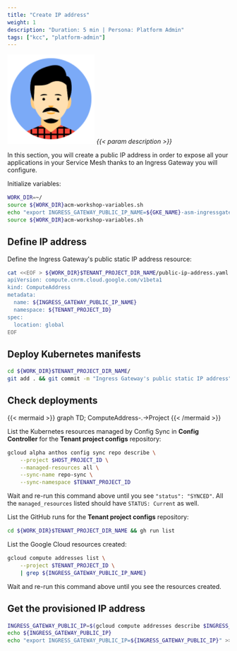 ```yaml
---
title: "Create IP address"
weight: 1
description: "Duration: 5 min | Persona: Platform Admin"
tags: ["kcc", "platform-admin"]
---
```

![Platform Admin](/images/platform-admin.png)
_{{< param description >}}_

In this section, you will create a public IP address in order to expose all your applications in your Service Mesh thanks to an Ingress Gateway you will configure.

Initialize variables:
```Bash
WORK_DIR=~/
source ${WORK_DIR}acm-workshop-variables.sh
echo "export INGRESS_GATEWAY_PUBLIC_IP_NAME=${GKE_NAME}-asm-ingressgateway" >> ${WORK_DIR}acm-workshop-variables.sh
source ${WORK_DIR}acm-workshop-variables.sh
```

## Define IP address

Define the Ingress Gateway's public static IP address resource:
```Bash
cat <<EOF > ${WORK_DIR}$TENANT_PROJECT_DIR_NAME/public-ip-address.yaml
apiVersion: compute.cnrm.cloud.google.com/v1beta1
kind: ComputeAddress
metadata:
  name: ${INGRESS_GATEWAY_PUBLIC_IP_NAME}
  namespace: ${TENANT_PROJECT_ID}
spec:
  location: global
EOF
```

## Deploy Kubernetes manifests

```Bash
cd ${WORK_DIR}$TENANT_PROJECT_DIR_NAME/
git add . && git commit -m "Ingress Gateway's public static IP address" && git push origin main
```

## Check deployments

{{< mermaid >}}
graph TD;
  ComputeAddress-.->Project
{{< /mermaid >}}

List the Kubernetes resources managed by Config Sync in **Config Controller** for the **Tenant project configs** repository:
```Bash
gcloud alpha anthos config sync repo describe \
    --project $HOST_PROJECT_ID \
    --managed-resources all \
    --sync-name repo-sync \
    --sync-namespace $TENANT_PROJECT_ID
```
Wait and re-run this command above until you see `"status": "SYNCED"`. All the `managed_resources` listed should have `STATUS: Current` as well.

List the GitHub runs for the **Tenant project configs** repository:
```Bash
cd ${WORK_DIR}$TENANT_PROJECT_DIR_NAME && gh run list
```

List the Google Cloud resources created:
```Bash
gcloud compute addresses list \
    --project $TENANT_PROJECT_ID \
    | grep ${INGRESS_GATEWAY_PUBLIC_IP_NAME}
```
Wait and re-run this command above until you see the resources created.

## Get the provisioned IP address

```Bash
INGRESS_GATEWAY_PUBLIC_IP=$(gcloud compute addresses describe $INGRESS_GATEWAY_PUBLIC_IP_NAME --global --project ${TENANT_PROJECT_ID} --format "value(address)")
echo ${INGRESS_GATEWAY_PUBLIC_IP}
echo "export INGRESS_GATEWAY_PUBLIC_IP=${INGRESS_GATEWAY_PUBLIC_IP}" >> ${WORK_DIR}acm-workshop-variables.sh
```
